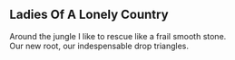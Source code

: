 Ladies Of A Lonely Country
--------------------------
Around the jungle I like to rescue like a frail smooth stone.  
Our new root, our indespensable drop triangles.  
